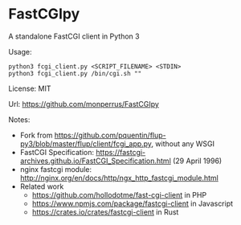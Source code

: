 # FastCGIpy

A standalone FastCGI client in Python 3

Usage: 

```
python3 fcgi_client.py <SCRIPT_FILENAME> <STDIN>
python3 fcgi_client.py /bin/cgi.sh ""
```

License: MIT

Url: https://github.com/monperrus/FastCGIpy

Notes:

* Fork from https://github.com/pquentin/flup-py3/blob/master/flup/client/fcgi_app.py, without any WSGI
* FastCGI Specification: https://fastcgi-archives.github.io/FastCGI_Specification.html (29 April 1996)
* nginx fastcgi module: http://nginx.org/en/docs/http/ngx_http_fastcgi_module.html
* Related work
  - https://github.com/hollodotme/fast-cgi-client in PHP
  - https://www.npmjs.com/package/fastcgi-client in Javascript
  - https://crates.io/crates/fastcgi-client in Rust
